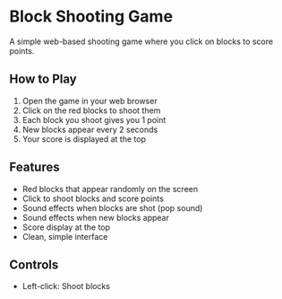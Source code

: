 # Block Shooting Game

A simple web-based shooting game where you click on blocks to score points.

## How to Play

1. Open the game in your web browser
2. Click on the red blocks to shoot them
3. Each block you shoot gives you 1 point
4. New blocks appear every 2 seconds
5. Your score is displayed at the top

## Features

- Red blocks that appear randomly on the screen
- Click to shoot blocks and score points
- Sound effects when blocks are shot (pop sound)
- Sound effects when new blocks appear
- Score display at the top
- Clean, simple interface

## Controls

- Left-click: Shoot blocks

